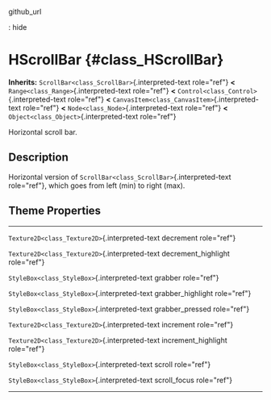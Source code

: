 github\_url

:   hide

HScrollBar {#class_HScrollBar}
==========

**Inherits:** `ScrollBar<class_ScrollBar>`{.interpreted-text role="ref"}
**\<** `Range<class_Range>`{.interpreted-text role="ref"} **\<**
`Control<class_Control>`{.interpreted-text role="ref"} **\<**
`CanvasItem<class_CanvasItem>`{.interpreted-text role="ref"} **\<**
`Node<class_Node>`{.interpreted-text role="ref"} **\<**
`Object<class_Object>`{.interpreted-text role="ref"}

Horizontal scroll bar.

Description
-----------

Horizontal version of `ScrollBar<class_ScrollBar>`{.interpreted-text
role="ref"}, which goes from left (min) to right (max).

Theme Properties
----------------

  ------------------------------------------------ ----------------------
  `Texture2D<class_Texture2D>`{.interpreted-text   decrement
  role="ref"}                                      

  `Texture2D<class_Texture2D>`{.interpreted-text   decrement\_highlight
  role="ref"}                                      

  `StyleBox<class_StyleBox>`{.interpreted-text     grabber
  role="ref"}                                      

  `StyleBox<class_StyleBox>`{.interpreted-text     grabber\_highlight
  role="ref"}                                      

  `StyleBox<class_StyleBox>`{.interpreted-text     grabber\_pressed
  role="ref"}                                      

  `Texture2D<class_Texture2D>`{.interpreted-text   increment
  role="ref"}                                      

  `Texture2D<class_Texture2D>`{.interpreted-text   increment\_highlight
  role="ref"}                                      

  `StyleBox<class_StyleBox>`{.interpreted-text     scroll
  role="ref"}                                      

  `StyleBox<class_StyleBox>`{.interpreted-text     scroll\_focus
  role="ref"}                                      
  ------------------------------------------------ ----------------------
